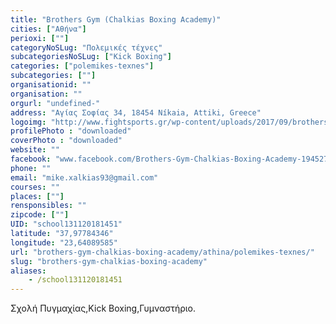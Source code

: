 ```yaml
---
title: "Brothers Gym (Chalkias Boxing Academy)"
cities: ["Αθήνα"]
perioxi: [""]
categoryNoSLug: "Πολεμικές τέχνες"
subcategoriesNoSLug: ["Kick Boxing"]
categories: ["polemikes-texnes"]
subcategories: [""]
organisationid: ""
organisation: ""
orgurl: "undefined-"
address: "Αγίας Σοφίας 34, 18454 Níkaia, Attiki, Greece"
logoimg: "http://www.fightsports.gr/wp-content/uploads/2017/09/brothers-gym-boxing-acadeny-logo.jpg"
profilePhoto : "downloaded"
coverPhoto : "downloaded"
website: ""
facebook: "www.facebook.com/Brothers-Gym-Chalkias-Boxing-Academy-1945275729025714/"
phone: ""
email: "mike.xalkias93@gmail.com"
courses: ""
places: [""]
rensponsibles: ""
zipcode: [""]
UID: "school131120181451"
latitude: "37,97784346"
longitude: "23,64089585"
url: "brothers-gym-chalkias-boxing-academy/athina/polemikes-texnes/"
slug: "brothers-gym-chalkias-boxing-academy"
aliases:
    - /school131120181451
---
```





Σχολή Πυγμαχίας,Kick Boxing,Γυμναστήριο.